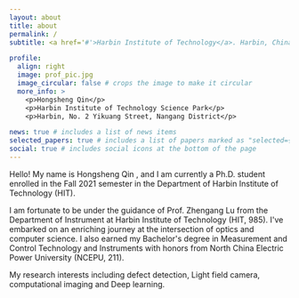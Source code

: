 ```yaml
---
layout: about
title: about
permalink: /
subtitle: <a href='#'>Harbin Institute of Technology</a>. Harbin, China. 21B901107@stu.hit.edu.cn. 18846055221.

profile:
  align: right
  image: prof_pic.jpg
  image_circular: false # crops the image to make it circular
  more_info: >
    <p>Hongsheng Qin</p>
    <p>Harbin Institute of Technology Science Park</p>
    <p>Harbin, No. 2 Yikuang Street, Nangang District</p>

news: true # includes a list of news items
selected_papers: true # includes a list of papers marked as "selected={true}"
social: true # includes social icons at the bottom of the page
---
```


Hello! My name is Hongsheng Qin , and I am currently a Ph.D. student enrolled in the Fall 2021 semester in the Department of Harbin Institute of Technology (HIT). 

I am fortunate to be under the guidance of Prof. Zhengang Lu from the Department of Instrument at Harbin Institute of Technology (HIT, 985). I've embarked on an enriching journey at the intersection of optics and computer science. I also earned my Bachelor's degree in Measurement and Control Technology and Instruments with honors from North China Electric Power University (NCEPU, 211). 

My research interests including defect detection, Light field camera,  computational imaging and Deep learning. 

